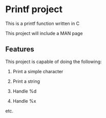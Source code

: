 # Printf project

This is a printf function written in C

This project will include a MAN page

## Features ##
This project is capable of doing the following:

1. Print a simple character

2. Print a string

3. Handle %d

4. Handle %x

etc.

